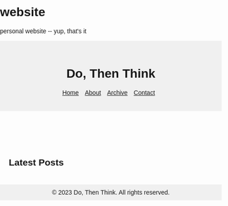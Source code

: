 # website
personal website -- yup, that's it

<!DOCTYPE html>
<html lang="en">
<head>
    <meta charset="UTF-8">
    <meta name="viewport" content="width=device-width, initial-scale=1.0">
    <title>Do, Then Think</title>
    <style>
        body {
            font-family: Arial, sans-serif;
            margin: 0;
            padding: 0;
        }
        header {
            background-color: #f0f0f0;
            padding: 20px;
            text-align: center;
        }
        nav ul {
            list-style-type: none;
            padding: 0;
        }
        nav ul li {
            display: inline;
            margin-right: 10px;
        }
        main {
            padding: 20px;
        }
        footer {
            background-color: #f0f0f0;
            padding: 10px;
            text-align: center;
        }
    </style>
</head>
<body>
    <header>
        <h1>Do, Then Think</h1>
        <nav>
            <ul>
                <li><a href="index.html">Home</a></li>
                <li><a href="about.html">About</a></li>
                <li><a href="archive.html">Archive</a></li>
                <li><a href="contact.html">Contact</a></li>
            </ul>
        </nav>
    </header>
    <main>
        <h2>Latest Posts</h2>
        <!-- Add your blog post excerpts or latest posts here -->
    </main>
    <footer>
        &copy; 2023 Do, Then Think. All rights reserved.
    </footer>
</body>
</html>
